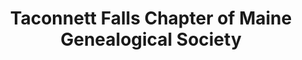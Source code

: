 ---
layout: repo
title: "Taconnett Falls Chapter of Maine Genealogical Society"
id: 3585
permalink: repos/3585/
---